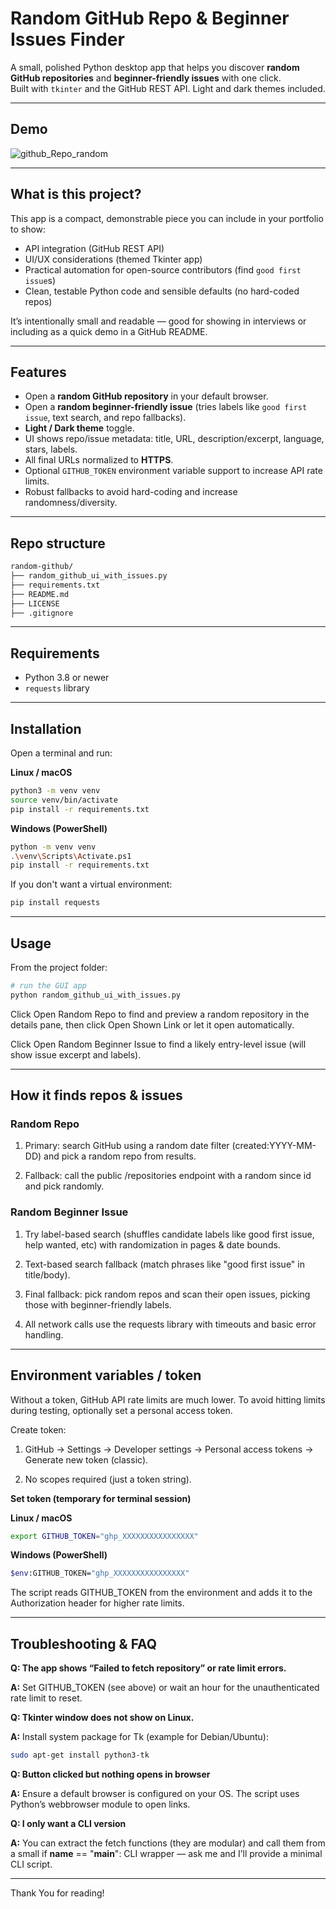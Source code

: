 # Random GitHub Repo & Beginner Issues Finder

A small, polished Python desktop app that helps you discover **random GitHub repositories** and **beginner-friendly issues** with one click.  
Built with `tkinter` and the GitHub REST API. Light and dark themes included.

---
## Demo

![github_Repo_random](https://github.com/user-attachments/assets/dfb33312-80dd-4903-8fa0-3306bc7eb54e)

---

## What is this project?
This app is a compact, demonstrable piece you can include in your portfolio to show:
- API integration (GitHub REST API)
- UI/UX considerations (themed Tkinter app)
- Practical automation for open-source contributors (find `good first issue`s)
- Clean, testable Python code and sensible defaults (no hard-coded repos)

It’s intentionally small and readable — good for showing in interviews or including as a quick demo in a GitHub README.

---

## Features
- Open a **random GitHub repository** in your default browser.
- Open a **random beginner-friendly issue** (tries labels like `good first issue`, text search, and repo fallbacks).
- **Light / Dark theme** toggle.
- UI shows repo/issue metadata: title, URL, description/excerpt, language, stars, labels.
- All final URLs normalized to **HTTPS**.
- Optional `GITHUB_TOKEN` environment variable support to increase API rate limits.
- Robust fallbacks to avoid hard-coding and increase randomness/diversity.

---

## Repo structure 
```bash
random-github/
├── random_github_ui_with_issues.py
├── requirements.txt
├── README.md 
├── LICENSE
├── .gitignore
```
---

## Requirements
- Python 3.8 or newer  
- `requests` library

---

## Installation

Open a terminal and run:

**Linux / macOS**
```bash
python3 -m venv venv
source venv/bin/activate
pip install -r requirements.txt
```
**Windows (PowerShell)**
```bash
python -m venv venv
.\venv\Scripts\Activate.ps1
pip install -r requirements.txt
```
If you don't want a virtual environment:
```bash
pip install requests
```

---
## Usage 
From the project folder:
```bash
# run the GUI app
python random_github_ui_with_issues.py
```
Click Open Random Repo to find and preview a random repository in the details pane, then click Open Shown Link or let it open automatically.

Click Open Random Beginner Issue to find a likely entry-level issue (will show issue excerpt and labels).

---

## How it finds repos & issues

### Random Repo

1) Primary: search GitHub using a random date filter (created:YYYY-MM-DD) and pick a random repo from results.

2) Fallback: call the public /repositories endpoint with a random since id and pick randomly.

### Random Beginner Issue

1) Try label-based search (shuffles candidate labels like good first issue, help wanted, etc) with randomization in pages & date bounds.

2) Text-based search fallback (match phrases like "good first issue" in title/body).

3) Final fallback: pick random repos and scan their open issues, picking those with beginner-friendly labels.

4) All network calls use the requests library with timeouts and basic error handling.

---
## Environment variables / token

Without a token, GitHub API rate limits are much lower. To avoid hitting limits during testing, optionally set a personal access token.

Create token:

1) GitHub → Settings → Developer settings → Personal access tokens → Generate new token (classic).

2) No scopes required (just a token string).

**Set token (temporary for terminal session)**

**Linux / macOS**
```bash
export GITHUB_TOKEN="ghp_XXXXXXXXXXXXXXXX"
```
**Windows (PowerShell)**
```bash
$env:GITHUB_TOKEN="ghp_XXXXXXXXXXXXXXXX"
```

The script reads GITHUB_TOKEN from the environment and adds it to the Authorization header for higher rate limits.

---
## Troubleshooting & FAQ

**Q: The app shows “Failed to fetch repository” or rate limit errors.**

**A:** Set GITHUB_TOKEN (see above) or wait an hour for the unauthenticated rate limit to reset.

**Q: Tkinter window does not show on Linux.**

**A:** Install system package for Tk (example for Debian/Ubuntu):
```bash
sudo apt-get install python3-tk
```

**Q: Button clicked but nothing opens in browser**

**A:** Ensure a default browser is configured on your OS. The script uses Python’s webbrowser module to open links.

**Q: I only want a CLI version**

**A:** You can extract the fetch functions (they are modular) and call them from a small if __name__ == "__main__": CLI wrapper — ask me and I’ll provide a minimal CLI script.

---
Thank You for reading!

